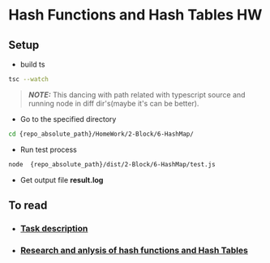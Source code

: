 # Hash Functions and Hash Tables HW 

## Setup

* build ts
```bash
tsc --watch
```
> **_NOTE:_**  This dancing with path related with typescript source and running node in diff dir's(maybe it's can be better).


* Go to the specified directory
 ```bash
 cd {repo_absolute_path}/HomeWork/2-Block/6-HashMap/
 ```
* Run test process

 ```bash
 node  {repo_absolute_path}/dist/2-Block/6-HashMap/test.js
```

* Get output file **result.log**


## To read

* ### [Task description](./TASK.md)
* ### [Research and anlysis of hash functions and Hash Tables](./RESEARCH.md)